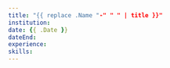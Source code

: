 ```yaml
---
title: "{{ replace .Name "-" " " | title }}"
institution:
date: {{ .Date }}
dateEnd: 
experience:
skills:
---
```


